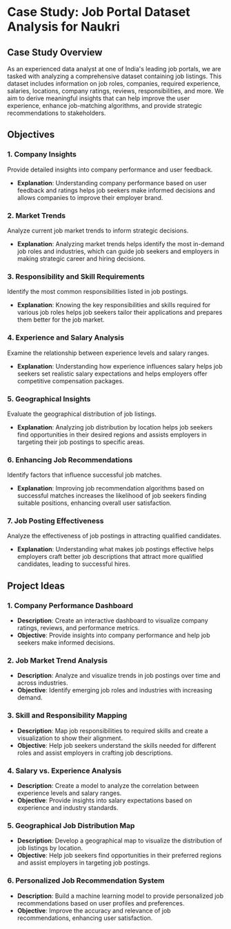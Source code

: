 # Case Study: Job Portal Dataset Analysis for Naukri

## Case Study Overview

As an experienced data analyst at one of India's leading job portals, we are tasked with analyzing a comprehensive dataset containing job listings. This dataset includes information on job roles, companies, required experience, salaries, locations, company ratings, reviews, responsibilities, and more. We aim to derive meaningful insights that can help improve the user experience, enhance job-matching algorithms, and provide strategic recommendations to stakeholders.

## Objectives

### 1. Company Insights
Provide detailed insights into company performance and user feedback.
- **Explanation**: Understanding company performance based on user feedback and ratings helps job seekers make informed decisions and allows companies to improve their employer brand.

### 2. Market Trends
Analyze current job market trends to inform strategic decisions.
- **Explanation**: Analyzing market trends helps identify the most in-demand job roles and industries, which can guide job seekers and employers in making strategic career and hiring decisions.

### 3. Responsibility and Skill Requirements
Identify the most common responsibilities listed in job postings.
- **Explanation**: Knowing the key responsibilities and skills required for various job roles helps job seekers tailor their applications and prepares them better for the job market.

### 4. Experience and Salary Analysis
Examine the relationship between experience levels and salary ranges.
- **Explanation**: Understanding how experience influences salary helps job seekers set realistic salary expectations and helps employers offer competitive compensation packages.

### 5. Geographical Insights
Evaluate the geographical distribution of job listings.
- **Explanation**: Analyzing job distribution by location helps job seekers find opportunities in their desired regions and assists employers in targeting their job postings to specific areas.

### 6. Enhancing Job Recommendations
Identify factors that influence successful job matches.
- **Explanation**: Improving job recommendation algorithms based on successful matches increases the likelihood of job seekers finding suitable positions, enhancing overall user satisfaction.

### 7. Job Posting Effectiveness
Analyze the effectiveness of job postings in attracting qualified candidates.
- **Explanation**: Understanding what makes job postings effective helps employers craft better job descriptions that attract more qualified candidates, leading to successful hires.

## Project Ideas

### 1. Company Performance Dashboard
- **Description**: Create an interactive dashboard to visualize company ratings, reviews, and performance metrics.
- **Objective**: Provide insights into company performance and help job seekers make informed decisions.

### 2. Job Market Trend Analysis
- **Description**: Analyze and visualize trends in job postings over time and across industries.
- **Objective**: Identify emerging job roles and industries with increasing demand.

### 3. Skill and Responsibility Mapping
- **Description**: Map job responsibilities to required skills and create a visualization to show their alignment.
- **Objective**: Help job seekers understand the skills needed for different roles and assist employers in crafting job descriptions.

### 4. Salary vs. Experience Analysis
- **Description**: Create a model to analyze the correlation between experience levels and salary ranges.
- **Objective**: Provide insights into salary expectations based on experience and industry standards.

### 5. Geographical Job Distribution Map
- **Description**: Develop a geographical map to visualize the distribution of job listings by location.
- **Objective**: Help job seekers find opportunities in their preferred regions and assist employers in targeting job postings.

### 6. Personalized Job Recommendation System
- **Description**: Build a machine learning model to provide personalized job recommendations based on user profiles and preferences.
- **Objective**: Improve the accuracy and relevance of job recommendations, enhancing user satisfaction.
